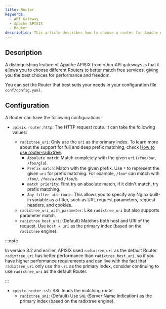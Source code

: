 ```yaml
---
title: Router
keywords:
  - API Gateway
  - Apache APISIX
  - Router
description: This article describes how to choose a router for Apache APISIX.
---
```


<!--
#
# Licensed to the Apache Software Foundation (ASF) under one or more
# contributor license agreements.  See the NOTICE file distributed with
# this work for additional information regarding copyright ownership.
# The ASF licenses this file to You under the Apache License, Version 2.0
# (the "License"); you may not use this file except in compliance with
# the License.  You may obtain a copy of the License at
#
#     http://www.apache.org/licenses/LICENSE-2.0
#
# Unless required by applicable law or agreed to in writing, software
# distributed under the License is distributed on an "AS IS" BASIS,
# WITHOUT WARRANTIES OR CONDITIONS OF ANY KIND, either express or implied.
# See the License for the specific language governing permissions and
# limitations under the License.
#
-->

## Description

A distinguishing feature of Apache APISIX from other API gateways is that it allows you to choose different Routers to better match free services, giving you the best choices for performance and freedom.

You can set the Router that best suits your needs in your configuration file `conf/config.yaml`.

## Configuration

A Router can have the following configurations:

- `apisix.router.http`: The HTTP request route. It can take the following values:

  - `radixtree_uri`: Only use the `uri` as the primary index. To learn more about the support for full and deep prefix matching, check [How to use router-radixtree](../router-radixtree.md).
    - `Absolute match`: Match completely with the given `uri` (`/foo/bar`, `/foo/glo`).
    - `Prefix match`: Match with the given prefix. Use `*` to represent the given `uri` for prefix matching. For example, `/foo*` can match with `/foo/`, `/foo/a` and `/foo/b`.
    - `match priority`: First try an absolute match, if it didn't match, try prefix matching.
    - `Any filter attribute`: This allows you to specify any Nginx built-in variable as a filter, such as URL request parameters, request headers, and cookies.
  - `radixtree_uri_with_parameter`: Like `radixtree_uri` but also supports parameter match.
  - `radixtree_host_uri`: (Default) Matches both host and URI of the request. Use `host + uri` as the primary index (based on the `radixtree` engine).

:::note

In version 3.2 and earlier, APISIX used `radixtree_uri` as the default Router. `radixtree_uri` has better performance than `radixtree_host_uri`, so if you have higher performance requirements and can live with the fact that `radixtree_uri` only use the `uri` as the primary index, consider continuing to use `radixtree_uri` as the default Router.

:::

- `apisix.router.ssl`: SSL loads the matching route.
  - `radixtree_sni`: (Default) Use `SNI` (Server Name Indication) as the primary index (based on the radixtree engine).
